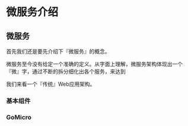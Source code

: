 # 微服务介绍

## 微服务

首先我们还是要先介绍下『微服务』的概念。

微服务至今没有给定一个准确的定义。从字面上理解，微服务架构体现出一个『微』字，通过不断的拆分细化出各个服务，来达到

我们来看一个『传统』Web应用架构。



### 基本组件





### GoMicro



